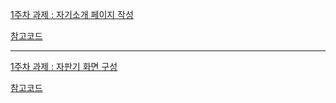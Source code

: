 [1주차 과제 : 자기소개 페이지 작성](https://heee23.github.io/comento/1주차)

[참고코드](https://github.com/subtitle1/index.html)

------------------

[1주차 과제 : 자판기 화면 구성](https://heee23.github.io/comento/2%EC%A3%BC%EC%B0%A8/vandingmachine.html)

[참고코드](https://github.com/jaelyung/VendingMachine/blob/master/10%EC%9E%90%ED%8C%90%EA%B8%B0.html)
